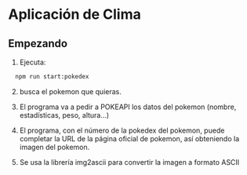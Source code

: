 # Aplicación de Clima

## Empezando

1. Ejecuta:

```bash
  npm run start:pokedex
```
2. busca el pokemon que quieras.

3. El programa va a pedir a POKEAPI los datos del pokemon (nombre, estadísticas, peso, altura...)

4. El programa, con el número de la pokedex del pokemon, puede completar la URL de la página oficial de pokemon, así obteniendo la imagen del pokemon.

5. Se usa la librería img2ascii para convertir la imagen a formato ASCII

